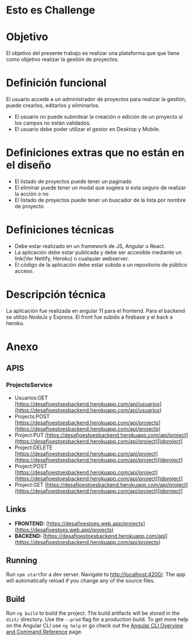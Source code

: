 # Esto es Challenge

# Objetivo

El objetivo del presente trabajo es realizar una plataforma que que tiene como objetivo realizar la gestión de proyectos.

# Definición funcional

El usuario accede a un administrador de proyectos para realizar la gestión, puede crearlos, editarlos y eliminarlos.

- El usuario no puede submitear la creación o edición de un proyecto si los campos no están validados.
- El usuario debe poder utilizar el gestor en Desktop y Mobile.

# Definiciones extras que no están en el diseño

- El listado de proyectos puede tener un paginado
- El eliminar puede tener un modal que sugiera si esta seguro de realizar la acción o no
- El listado de proyectos puede tener un buscador de la lista por nombre de proyecto

# **Definiciones técnicas**

- Debe estar realizado en un framework de JS, Angular o React.
- La aplicación debe estar publicada y debe ser accesible mediante un link(Ver Netlify, Heroku) o cualquier webserver.
- El código de la aplicación debe estar subida a un repositorio de público acceso.

# **Descripción técnica**

La aplicación fue realizada en angular 11 para el frontend. Para el backend se utilizo NodeJs y Express. El front fue subido a firebase y el back a heroku.

# Anexo

## APIS

### ProjectsService

- Usuarios:GET [https://desafioestoesbackend.herokuapp.com/api/usuarios](https://desafioestoesbackend.herokuapp.com/api/usuarios)
- Projects:POST [https://desafioestoesbackend.herokuapp.com/api/projects](https://desafioestoesbackend.herokuapp.com/api/projects)
- Project:PUT [https://desafioestoesbackend.herokuapp.com/api/project](https://desafioestoesbackend.herokuapp.com/api/project)[idproject]
- Project:DELETE [https://desafioestoesbackend.herokuapp.com/api/project](https://desafioestoesbackend.herokuapp.com/api/project)[idproject]
- Project:POST [https://desafioestoesbackend.herokuapp.com/api/project](https://desafioestoesbackend.herokuapp.com/api/project)[idproject]
- Project:GET [https://desafioestoesbackend.herokuapp.com/api/project](https://desafioestoesbackend.herokuapp.com/api/project)[idproject]

## Links

- **FRONTEND:**  [https://desafioestoes.web.app/projects](https://desafioestoes.web.app/projects)
- **BACKEND:**  [https://desafioestoesbackend.herokuapp.com/api](https://desafioestoesbackend.herokuapp.com/api/projects)

## Running

Run `npm start`for a dev server. Navigate to [http://localhost:4200/](http://localhost:4200/). The app will automatically reload if you change any of the source files.

## Build

Run `ng build` to build the project. The build artifacts will be stored in the `dist/` directory. Use the `--prod` flag for a production build.
To get more help on the Angular CLI use `ng help` or go check out the [Angular CLI Overview and Command Reference](https://angular.io/cli) page.

